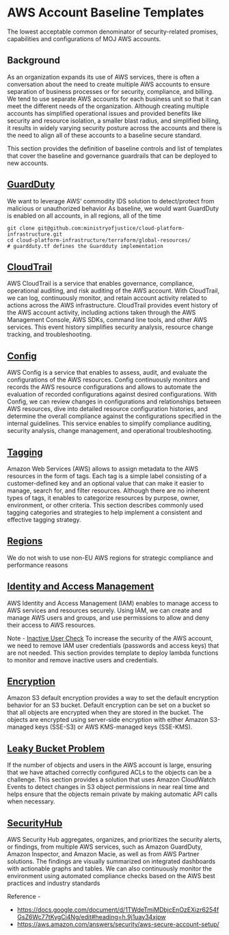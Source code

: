 # AWS Account Baseline Templates
The lowest acceptable common denominator of security-related promises, capabilities and configurations of MOJ AWS accounts.

## Background
As an organization expands its use of AWS services, there is often a conversation about the need to create multiple AWS accounts to ensure separation of business processes or for security, compliance, and billing. We tend to use separate AWS accounts for each business unit so that it can meet the different needs of the organization. Although creating multiple accounts has simplified operational issues and provided benefits like security and resource isolation, a smaller blast radius, and simplified billing, it results in widely varying security posture across the accounts and there is the need to align all of these accounts to a baseline secure standard. 

This section provides the definition of baseline controls and list of templates that cover the baseline and governance guardrails that can be deployed to new accounts. 

## [GuardDuty](cloud-platform-infrastructure/terraform/global-resources/docs/GuardDutyREADME.md)
We want to leverage AWS’ commodity IDS solution to detect/protect from malicious or unauthorized behavior
As baseline, we would want GuardDuty is enabled on all accounts, in all regions, all of the time

```
git clone git@github.com:ministryofjustice/cloud-platform-infrastructure.git
cd cloud-platform-infrastructure/terraform/global-resources/
# guardduty.tf defines the Guardduty implementation
```

## [CloudTrail](aws-config-cloudtrail-logging/README.md)
AWS CloudTrail is a service that enables governance, compliance, operational auditing, and risk auditing of the AWS account. With CloudTrail, we can log, continuously monitor, and retain account activity related to actions across the AWS infrastructure. CloudTrail provides event history of the AWS account activity, including actions taken through the AWS Management Console, AWS SDKs, command line tools, and other AWS services. This event history simplifies security analysis, resource change tracking, and troubleshooting.

## [Config](aws-config-cloudtrail-logging/README.md)
AWS Config is a service that enables to assess, audit, and evaluate the configurations of the AWS resources. Config continuously monitors and records the AWS resource configurations and allows to automate the evaluation of recorded configurations against desired configurations. With Config, we can review changes in configurations and relationships between AWS resources, dive into detailed resource configuration histories, and determine the overall compliance against the configurations specified in the internal guidelines. This service enables to simplify compliance auditing, security analysis, change management, and operational troubleshooting.

## [Tagging](https://aws.amazon.com/answers/account-management/aws-tagging-strategies/)
Amazon Web Services (AWS) allows to assign metadata to the AWS resources in the form of tags. Each tag is a simple label consisting of a customer-defined key and an optional value that can make it easier to manage, search for, and filter resources. Although there are no inherent types of tags, it enables to categorize resources by purpose, owner, environment, or other criteria. This section describes commonly used tagging categories and strategies to help implement a consistent and effective tagging strategy.

## [Regions](aws-iam-user-roles-groups/README.md)
We do not wish to use non-EU AWS regions for strategic compliance and performance reasons

## [Identity and Access Management](aws-iam-user-roles-groups/README.md)
AWS Identity and Access Management (IAM) enables to manage access to AWS services and resources securely. Using IAM, we can create and manage AWS users and groups, and use permissions to allow and deny their access to AWS resources. 

Note -
[Inactive User Check](aws-iam-suspend-inactive-users/README.md)
To increase the security of the AWS account, we need to remove IAM user credentials (passwords and access keys) that are not needed. This section provides template to deploy lambda functions to monitor and remove inactive users and credentials.

## [Encryption](aws-config-cloudtrail-logging/README.md)
Amazon S3 default encryption provides a way to set the default encryption behavior for an S3 bucket. Default encryption can be set on a bucket so that all objects are encrypted when they are stored in the bucket. The objects are encrypted using server-side encryption with either Amazon S3-managed keys (SSE-S3) or AWS KMS-managed keys (SSE-KMS).

## [Leaky Bucket Problem](aws-s3-object-auto-remediation/README.md)
If the number of objects and users in the AWS account is large, ensuring that we have attached correctly configured ACLs to the objects can be a challenge. This section provides a solution that uses Amazon CloudWatch Events to detect changes in S3 object permissions in near real time and helps ensure that the objects remain private by making automatic API calls when necessary.

## [SecurityHub](https://aws.amazon.com/security-hub/)
AWS Security Hub aggregates, organizes, and prioritizes the security alerts, or findings, from multiple AWS services, such as Amazon GuardDuty, Amazon Inspector, and Amazon Macie, as well as from AWS Partner solutions. The findings are visually summarized on integrated dashboards with actionable graphs and tables. We can also continuously monitor the environment using automated compliance checks based on the AWS best practices and industry standards


Reference -
* https://docs.google.com/document/d/1TWdeTmiMDbjcEnOzEXizr6254fGsZ6Wc77tKygCi4Ng/edit#heading=h.9j1uay34xjpw
* https://aws.amazon.com/answers/security/aws-secure-account-setup/
